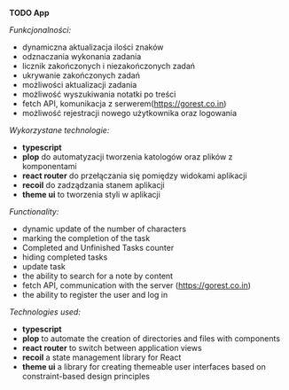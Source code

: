 **TODO App**

_Funkcjonalności:_

- dynamiczna aktualizacja ilości znaków
- odznaczania wykonania zadania
- licznik zakończonych i niezakończonych zadań
- ukrywanie zakończonych zadań
- możliwości aktualizacji zadania
- możliwość wyszukiwania notatki po treści
- fetch API, komunikacja z serwerem(https://gorest.co.in)
- możliwość rejestracji nowego użytkownika oraz logowania

_Wykorzystane technologie:_

- **typescript**
- **plop** do automatyzacji tworzenia katologów oraz plików z komponentami
- **react router** do przełączania się pomiędzy widokami aplikacji
- **recoil** do zadządzania stanem aplikacji
- **theme ui** to tworzenia styli w aplikacji

_Functionality:_

- dynamic update of the number of characters
- marking the completion of the task
- Completed and Unfinished Tasks counter
- hiding completed tasks
- update task
- the ability to search for a note by content
- fetch API, communication with the server (https://gorest.co.in)
- the ability to register the user and log in

_Technologies used:_

- **typescript**
- **plop** to automate the creation of directories and files with components
- **react router** to switch between application views
- **recoil** a state management library for React
- **theme ui** a library for creating themeable user interfaces based on constraint-based design principles

